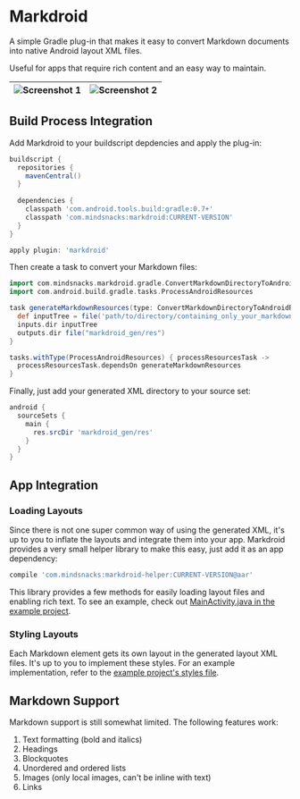 # Markdroid

A simple Gradle plug-in that makes it easy to convert Markdown documents into native Android layout XML files.

Useful for apps that require rich content and an easy way to maintain.

| ![Screenshot 1](https://raw.github.com/mindsnacks/markdroid/master/readme_assets/markdroid_1.png)         | ![Screenshot 2](https://raw.github.com/mindsnacks/markdroid/master/readme_assets/markdroid_2.png)           |
| ------------- | ------------- |

## Build Process Integration
Add Markdroid to your buildscript depdencies and apply the plug-in:

```groovy
buildscript {
  repositories {
    mavenCentral()
  }
  
  dependencies {
    classpath 'com.android.tools.build:gradle:0.7+'
    classpath 'com.mindsnacks:markdroid:CURRENT-VERSION'
  }
}

apply plugin: 'markdroid'
```

Then create a task to convert your Markdown files:

```groovy
import com.mindsnacks.markdroid.gradle.ConvertMarkdownDirectoryToAndroidResourcesDirectoryTask
import com.android.build.gradle.tasks.ProcessAndroidResources

task generateMarkdownResources(type: ConvertMarkdownDirectoryToAndroidResourcesDirectoryTask) {
  def inputTree = file('path/to/directory/containing_only_your_markdown/and_images')
  inputs.dir inputTree
  outputs.dir file("markdroid_gen/res")
}

tasks.withType(ProcessAndroidResources) { processResourcesTask ->
  processResourcesTask.dependsOn generateMarkdownResources
}
```

Finally, just add your generated XML directory to your source set:

```groovy
android {
  sourceSets {
    main {
      res.srcDir 'markdroid_gen/res'
    }
  }
}
```

## App Integration

### Loading Layouts

Since there is not one super common way of using the generated XML, it's up to you to inflate the layouts and integrate them into your app. Markdroid provides a very small helper library to make this easy, just add it as an app dependency:

```groovy
compile 'com.mindsnacks:markdroid-helper:CURRENT-VERSION@aar'
```

This library provides a few methods for easily loading layout files and enabling rich text. To see an example, check out [MainActivity.java in the example project](https://github.com/mindsnacks/markdroid/blob/master/markdroid-example/src/main/java/com/markdroid/example/MainActivity.java).

### Styling Layouts

Each Markdown element gets its own layout in the generated layout XML files. It's up to you to implement these styles. For an example implementation, refer to the [example project's styles file](https://github.com/mindsnacks/markdroid/blob/master/markdroid-example/src/main/res/values/markdroid_styles.xml).

## Markdown Support
Markdown support is still somewhat limited. The following features work:

1. Text formatting (bold and italics)
2. Headings
3. Blockquotes
4. Unordered and ordered lists
5. Images (only local images, can't be inline with text)
6. Links


